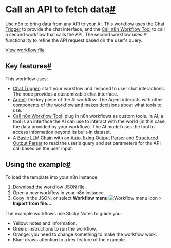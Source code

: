 [](https://github.com/n8n-io/n8n-docs/edit/main/docs/advanced-ai/examples/api-workflow-tool.md "Edit this page")

# Call an API to fetch data[#](#call-an-api-to-fetch-data "Permanent link")

Use n8n to bring data from any [API](../../../glossary/#api) to your AI. This workflow uses the [Chat Trigger](../../../integrations/builtin/core-nodes/n8n-nodes-langchain.chattrigger/) to provide the chat interface, and the [Call n8n Workflow Tool](../../../integrations/builtin/cluster-nodes/sub-nodes/n8n-nodes-langchain.toolworkflow/) to call a second workflow that calls the API. The second workflow uses AI functionality to refine the API request based on the user's query.

[View workflow file](/_workflows/advanced-ai/examples/let_your_ai_call_an_api.json)

## Key features[#](#key-features "Permanent link")

This workflow uses:

*   [Chat Trigger](../../../integrations/builtin/core-nodes/n8n-nodes-langchain.chattrigger/): start your workflow and respond to user chat interactions. The node provides a customizable chat interface.
*   [Agent](../../../integrations/builtin/cluster-nodes/root-nodes/n8n-nodes-langchain.agent/): the key piece of the AI workflow. The Agent interacts with other components of the workflow and makes decisions about what tools to use.
*   [Call n8n Workflow Tool](../../../integrations/builtin/cluster-nodes/sub-nodes/n8n-nodes-langchain.toolworkflow/): plug in n8n workflows as custom tools. In AI, a tool is an interface the AI can use to interact with the world (in this case, the data provided by your workflow). The AI model uses the tool to access information beyond its built-in dataset.
*   A [Basic LLM Chain](../../../integrations/builtin/cluster-nodes/root-nodes/n8n-nodes-langchain.chainllm/) with an [Auto-fixing Output Parser](../../../integrations/builtin/cluster-nodes/sub-nodes/n8n-nodes-langchain.outputparserautofixing/) and [Structured Output Parser](../../../integrations/builtin/cluster-nodes/sub-nodes/n8n-nodes-langchain.outputparserstructured/) to read the user's query and set parameters for the API call based on the user input.

## Using the example[#](#using-the-example "Permanent link")

To load the template into your n8n instance:

1.  Download the workflow JSON file.
2.  Open a new workflow in your n8n instance.
3.  Copy in the JSON, or select **Workflow menu** ![Workflow menu icon](../../../_images/common-icons/three-dots-horizontal.png) > **Import from file...**.

The example workflows use Sticky Notes to guide you:

*   Yellow: notes and information.
*   Green: instructions to run the workflow.
*   Orange: you need to change something to make the workflow work.
*   Blue: draws attention to a key feature of the example.
